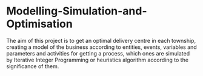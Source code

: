 # Modelling-Simulation-and-Optimisation
The aim of this project is to get an optimal delivery centre in  each township, creating a model of the business according to  entities, events, variables and parameters and activities for  getting a process, which ones are simulated by Iterative Integer  Programming or heuristics algorithm according to the  significance of them. 
